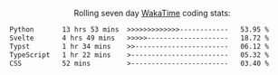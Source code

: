<p align="center">Rolling seven day <a href="https://wakatime.com/@syrkis"/>WakaTime</a> coding stats:</p>
<!--START_SECTION:waka-->

```txt
Python       13 hrs 53 mins  >>>>>>>>>>>>>------------   53.95 %
Svelte       4 hrs 49 mins   >>>>>--------------------   18.72 %
Typst        1 hr 34 mins    >>-----------------------   06.12 %
TypeScript   1 hr 22 mins    >------------------------   05.32 %
CSS          52 mins         >------------------------   03.40 %
```

<!--END_SECTION:waka-->

